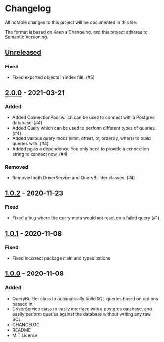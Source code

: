 # Changelog

All notable changes to this project will be documented in this file.

The format is based on [Keep a Changelog](https://keepachangelog.com/en/1.0.0/),
and this project adheres to [Semantic Versioning](https://semver.org/spec/v2.0.0.html).

<!--
### Added - for new features.
### Changed - for changes in existing functionality.
### Deprecated - for soon-to-be removed features.
### Removed - for now removed features.
### Fixed - for any bug fixes.
### Security - in case of vulnerabilities.
-->

## [Unreleased]

### Fixed

- Fixed exported objects in index file. (#5)

## [2.0.0] - 2021-03-21

### Added

- Added ConnectionPool which can be used to connect with a Postgres database. (#4)
- Added Query which can be used to perform different types of queries. (#4)
- Added various query mods (limit, offset, or, orderBy, where) to build queries with. (#4)
- Added pg as a dependency. You only need to provide a connection string to connect now. (#4)

### Removed

- Removed both DriverService and QueryBuilder classes. (#4)

## [1.0.2] - 2020-11-23

### Fixed

- Fixed a bug where the query meta would not reset on a failed query (#1)

## [1.0.1] - 2020-11-08

### Fixed

- Fixed incorrect package main and types options

## [1.0.0] - 2020-11-08

### Added

- QueryBuilder class to automatically build SQL queries based on options passed in.
- DriverService class to easily interface with a postgres database, and easily perform queries against the database without writing any raw SQL.
- CHANGELOG
- README
- MIT License

[unreleased]: https://github.com/uwpokerclub/postgres-driver-service/compare/v2.0.0...HEAD
[2.0.0]: https://github.com/uwpokerclub/postgres-driver-service/compare/v1.0.2...v2.0.0
[1.0.2]: https://github.com/uwpokerclub/postgres-driver-service/compare/v1.0.1...v1.0.2
[1.0.1]: https://github.com/uwpokerclub/postgres-driver-service/compare/v1.0.0...v1.0.1
[1.0.0]: https://github.com/uwpokerclub/postgres-driver-service/releases/tag/v1.0.0

